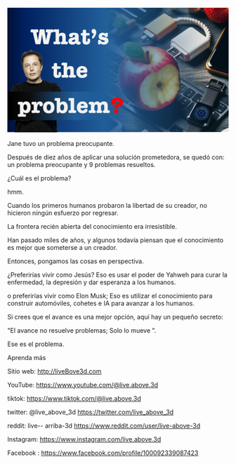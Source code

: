 ![Video cover image](../cover.jpg "cover photo")

Jane tuvo un problema preocupante.

Después de diez años de aplicar una solución prometedora, se quedó con: un problema preocupante y 9 problemas resueltos.

¿Cuál es el problema?

hmm.

Cuando los primeros humanos probaron la libertad de su creador, no hicieron ningún esfuerzo por regresar.

La frontera recién abierta del conocimiento era irresistible.

Han pasado miles de años, y algunos todavía piensan que el conocimiento es mejor que someterse a un creador.

Entonces, pongamos las cosas en perspectiva.

¿Preferirías vivir como Jesús? Eso es usar el poder de Yahweh para curar la enfermedad, la depresión y dar esperanza a los humanos.

o preferirías vivir como Elon Musk; Eso es utilizar el conocimiento para construir automóviles, cohetes e IA para avanzar a los humanos.

Si crees que el avance es una mejor opción, aquí hay un pequeño secreto:

"El avance no resuelve problemas; Solo lo mueve ".

Ese es el problema.

Aprenda más

Sitio web: http://liveBove3d.com

YouTube: https://www.youtube.com/@live.above.3d

tiktok: https://www.tiktok.com/@live.above.3d

twitter: @live_above_3d https://twitter.com/live_above_3d

reddit: live-- arriba-3d https://www.reddit.com/user/live-above-3d

Instagram: https://www.instagram.com/live.above.3d

Facebook : https://www.facebook.com/profile/100092339087423
